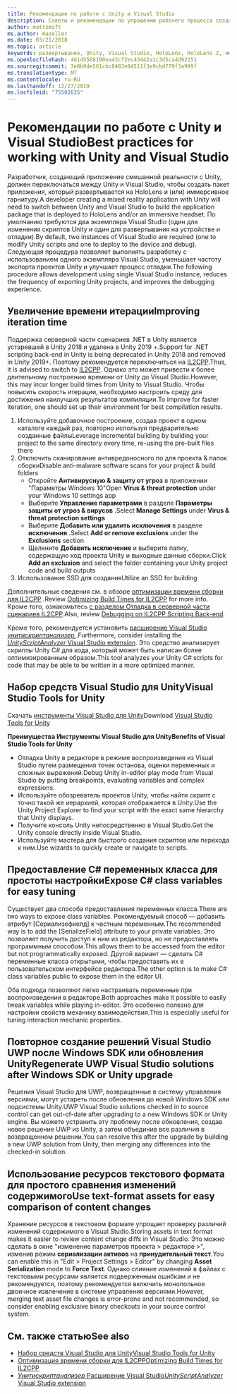 ```yaml
---
title: Рекомендации по работе с Unity и Visual Studio
description: Советы и рекомендации по упрощению рабочего процесса создания приложения смешанной реальности с помощью Unity и Visual Studio.
author: mattzmsft
ms.author: mazeller
ms.date: 03/21/2018
ms.topic: article
keywords: развертывание, Unity, Visual Studio, HoloLens, HoloLens 2, иммерсивное головной телефон
ms.openlocfilehash: 4d145568190ea43cf2ec43442a1c3d5ca4d92251
ms.sourcegitcommit: 7e8b9de561cbc8483e84511f3e9cbd779f3a999f
ms.translationtype: MT
ms.contentlocale: ru-RU
ms.lasthandoff: 12/27/2019
ms.locfileid: "75502635"
---
```

# <a name="best-practices-for-working-with-unity-and-visual-studio"></a><span data-ttu-id="5070b-104">Рекомендации по работе с Unity и Visual Studio</span><span class="sxs-lookup"><span data-stu-id="5070b-104">Best practices for working with Unity and Visual Studio</span></span>

<span data-ttu-id="5070b-105">Разработчик, создающий приложение смешанной реальности с Unity, должен переключаться между Unity и Visual Studio, чтобы создать пакет приложения, который развертывается на HoloLens и (или) иммерсивное гарнитуру.</span><span class="sxs-lookup"><span data-stu-id="5070b-105">A developer creating a mixed reality application with Unity will need to switch between Unity and Visual Studio to build the application package that is deployed to HoloLens and/or an immersive headset.</span></span> <span data-ttu-id="5070b-106">По умолчанию требуются два экземпляра Visual Studio (один для изменения скриптов Unity и один для развертывания на устройстве и отладки).</span><span class="sxs-lookup"><span data-stu-id="5070b-106">By default, two instances of Visual Studio are required (one to modify Unity scripts and one to deploy to the device and debug).</span></span> <span data-ttu-id="5070b-107">Следующая процедура позволяет выполнять разработку с использованием одного экземпляра Visual Studio, уменьшает частоту экспорта проектов Unity и улучшает процесс отладки.</span><span class="sxs-lookup"><span data-stu-id="5070b-107">The following procedure allows development using single Visual Studio instance, reduces the frequency of exporting Unity projects, and improves the debugging experience.</span></span>

## <a name="improving-iteration-time"></a><span data-ttu-id="5070b-108">Увеличение времени итерации</span><span class="sxs-lookup"><span data-stu-id="5070b-108">Improving iteration time</span></span>

<span data-ttu-id="5070b-109">Поддержка серверной части сценариев .NET в Unity является устаревшей в Unity 2018 и удалена в Unity 2019 +.</span><span class="sxs-lookup"><span data-stu-id="5070b-109">Support for .NET scripting back-end in Unity is being deprecated in Unity 2018 and removed in Unity 2019+.</span></span> <span data-ttu-id="5070b-110">Поэтому рекомендуется переключиться на [IL2CPP](https://docs.unity3d.com/Manual/IL2CPP.html).</span><span class="sxs-lookup"><span data-stu-id="5070b-110">Thus, it is advised to switch to [IL2CPP](https://docs.unity3d.com/Manual/IL2CPP.html).</span></span> <span data-ttu-id="5070b-111">Однако это может привести к более длительному построению времени от Unity до Visual Studio.</span><span class="sxs-lookup"><span data-stu-id="5070b-111">However, this may incur longer build times from Unity to Visual Studio.</span></span> <span data-ttu-id="5070b-112">Чтобы повысить скорость итерации, необходимо настроить среду для достижения наилучших результатов компиляции.</span><span class="sxs-lookup"><span data-stu-id="5070b-112">To improve for faster iteration, one should set up their environment for best compilation results.</span></span>

1) <span data-ttu-id="5070b-113">Используйте добавочное построение, создав проект в одном каталоге каждый раз, повторно используя предварительно созданные файлы</span><span class="sxs-lookup"><span data-stu-id="5070b-113">Leverage incremental building by building your project to the same directory every time, re-using the pre-built files there</span></span>
2) <span data-ttu-id="5070b-114">Отключить сканирование антивредоносного по для проекта & папок сборки</span><span class="sxs-lookup"><span data-stu-id="5070b-114">Disable anti-malware software scans for your project & build folders</span></span>
   - <span data-ttu-id="5070b-115">Откройте **Антивирусную & защиту от угроз** в приложении "Параметры Windows 10"</span><span class="sxs-lookup"><span data-stu-id="5070b-115">Open **Virus & threat protection** under your Windows 10 settings app</span></span>
   - <span data-ttu-id="5070b-116">Выберите **Управление параметрами** в разделе **Параметры защиты от угроз & вирусов** .</span><span class="sxs-lookup"><span data-stu-id="5070b-116">Select **Manage Settings** under **Virus & threat protection settings**</span></span>
   - <span data-ttu-id="5070b-117">Выберите **Добавить или удалить исключения** в разделе **исключения** .</span><span class="sxs-lookup"><span data-stu-id="5070b-117">Select **Add or remove exclusions** under the **Exclusions** section</span></span>
   - <span data-ttu-id="5070b-118">Щелкните **Добавить исключение** и выберите папку, содержащую код проекта Unity и выходные данные сборки.</span><span class="sxs-lookup"><span data-stu-id="5070b-118">Click **Add an exclusion** and select the folder containing your Unity project code and build outputs</span></span>
3) <span data-ttu-id="5070b-119">Использование SSD для создания</span><span class="sxs-lookup"><span data-stu-id="5070b-119">Utilize an SSD for building</span></span>

<span data-ttu-id="5070b-120">Дополнительные сведения см. в обзоре [оптимизации времени сборки для IL2CPP](https://docs.unity3d.com/Manual/IL2CPP-OptimizingBuildTimes.html) .</span><span class="sxs-lookup"><span data-stu-id="5070b-120">Review [Optimizing Build Times for IL2CPP](https://docs.unity3d.com/Manual/IL2CPP-OptimizingBuildTimes.html) for more info.</span></span> <span data-ttu-id="5070b-121">Кроме того, ознакомьтесь [с разделом Отладка в серверной части сценариев IL2CPP](https://docs.unity3d.com/Manual/windowsstore-debugging-il2cpp.html).</span><span class="sxs-lookup"><span data-stu-id="5070b-121">Also, review [Debugging on IL2CPP Scripting Back-end](https://docs.unity3d.com/Manual/windowsstore-debugging-il2cpp.html).</span></span>

<span data-ttu-id="5070b-122">Кроме того, рекомендуется установить [расширение Visual Studio *унитискриптанализер* ](https://github.com/Microsoft/MixedRealityCompanionKit/tree/master/UnityScriptAnalyzer).</span><span class="sxs-lookup"><span data-stu-id="5070b-122">Furthermore, consider installing the [*UnityScriptAnalyzer* Visual Studio extension](https://github.com/Microsoft/MixedRealityCompanionKit/tree/master/UnityScriptAnalyzer).</span></span> <span data-ttu-id="5070b-123">Это средство анализирует скрипты Unity C# для кода, который может быть написан более оптимизированным образом.</span><span class="sxs-lookup"><span data-stu-id="5070b-123">This tool analyzes your Unity C# scripts for code that may be able to be written in a more optimized manner.</span></span>

## <a name="visual-studio-tools-for-unity"></a><span data-ttu-id="5070b-124">Набор средств Visual Studio для Unity</span><span class="sxs-lookup"><span data-stu-id="5070b-124">Visual Studio Tools for Unity</span></span>

<span data-ttu-id="5070b-125">Скачать [инструменты Visual Studio для Unity](https://docs.microsoft.com/visualstudio/cross-platform/getting-started-with-visual-studio-tools-for-unity?view=vs-2019)</span><span class="sxs-lookup"><span data-stu-id="5070b-125">Download [Visual Studio Tools for Unity](https://docs.microsoft.com/visualstudio/cross-platform/getting-started-with-visual-studio-tools-for-unity?view=vs-2019)</span></span>

<span data-ttu-id="5070b-126">**Преимущества Инструменты Visual Studio для Unity**</span><span class="sxs-lookup"><span data-stu-id="5070b-126">**Benefits of Visual Studio Tools for Unity**</span></span>
* <span data-ttu-id="5070b-127">Отладка Unity в редакторе в режиме воспроизведения из Visual Studio путем размещения точек останова, оценки переменных и сложных выражений.</span><span class="sxs-lookup"><span data-stu-id="5070b-127">Debug Unity in-editor play mode from Visual Studio by putting breakpoints, evaluating variables and complex expressions.</span></span>
* <span data-ttu-id="5070b-128">Используйте обозреватель проектов Unity, чтобы найти скрипт с точно такой же иерархией, которая отображается в Unity.</span><span class="sxs-lookup"><span data-stu-id="5070b-128">Use the Unity Project Explorer to find your script with the exact same hierarchy that Unity displays.</span></span>
* <span data-ttu-id="5070b-129">Получите консоль Unity непосредственно в Visual Studio.</span><span class="sxs-lookup"><span data-stu-id="5070b-129">Get the Unity console directly inside Visual Studio.</span></span>
* <span data-ttu-id="5070b-130">Используйте мастера для быстрого создания скриптов или перехода к ним.</span><span class="sxs-lookup"><span data-stu-id="5070b-130">Use wizards to quickly create or navigate to scripts.</span></span>

## <a name="expose-c-class-variables-for-easy-tuning"></a><span data-ttu-id="5070b-131">Предоставление C# переменных класса для простоты настройки</span><span class="sxs-lookup"><span data-stu-id="5070b-131">Expose C# class variables for easy tuning</span></span>

<span data-ttu-id="5070b-132">Существует два способа предоставления переменных класса.</span><span class="sxs-lookup"><span data-stu-id="5070b-132">There are two ways to expose class variables.</span></span> <span data-ttu-id="5070b-133">Рекомендуемый способ — добавить атрибут [Сериализефиелд] к частным переменным.</span><span class="sxs-lookup"><span data-stu-id="5070b-133">The recommended way is to add the [SerializeField] attribute to your private variables.</span></span> <span data-ttu-id="5070b-134">Это позволяет получить доступ к ним из редактора, но не предоставлять программным способом.</span><span class="sxs-lookup"><span data-stu-id="5070b-134">This allows them to be accessed from the editor but not programmatically exposed.</span></span>  <span data-ttu-id="5070b-135">Другой вариант — сделать C# переменные класса открытыми, чтобы предоставить их в пользовательском интерфейсе редактора.</span><span class="sxs-lookup"><span data-stu-id="5070b-135">The other option is to make C# class variables public to expose them in the editor UI.</span></span> 

<span data-ttu-id="5070b-136">Оба подхода позволяют легко настраивать переменные при воспроизведении в редакторе.</span><span class="sxs-lookup"><span data-stu-id="5070b-136">Both approaches make it possible to easily tweak variables while playing in-editor.</span></span> <span data-ttu-id="5070b-137">Это особенно полезно для настройки свойств механику взаимодействия.</span><span class="sxs-lookup"><span data-stu-id="5070b-137">This is especially useful for tuning interaction mechanic properties.</span></span>

## <a name="regenerate-uwp-visual-studio-solutions-after-windows-sdk-or-unity-upgrade"></a><span data-ttu-id="5070b-138">Повторное создание решений Visual Studio UWP после Windows SDK или обновления Unity</span><span class="sxs-lookup"><span data-stu-id="5070b-138">Regenerate UWP Visual Studio solutions after Windows SDK or Unity upgrade</span></span>

<span data-ttu-id="5070b-139">Решения Visual Studio для UWP, возвращенные в систему управления версиями, могут устареть после обновления до новой Windows SDK или подсистемы Unity.</span><span class="sxs-lookup"><span data-stu-id="5070b-139">UWP Visual Studio solutions checked in to source control can get out-of-date after upgrading to a new Windows SDK or Unity engine.</span></span> <span data-ttu-id="5070b-140">Вы можете устранить эту проблему после обновления, создав новое решение UWP из Unity, а затем объединив все различия в возвращенном решении.</span><span class="sxs-lookup"><span data-stu-id="5070b-140">You can resolve this after the upgrade by building a new UWP solution from Unity, then merging any differences into the checked-in solution.</span></span>

## <a name="use-text-format-assets-for-easy-comparison-of-content-changes"></a><span data-ttu-id="5070b-141">Использование ресурсов текстового формата для простого сравнения изменений содержимого</span><span class="sxs-lookup"><span data-stu-id="5070b-141">Use text-format assets for easy comparison of content changes</span></span>

<span data-ttu-id="5070b-142">Хранение ресурсов в текстовом формате упрощает проверку различий изменений содержимого в Visual Studio.</span><span class="sxs-lookup"><span data-stu-id="5070b-142">Storing assets in text format makes it easier to review content change diffs in Visual Studio.</span></span> <span data-ttu-id="5070b-143">Это можно сделать в окне "изменение параметров проекта > редакторе >", изменив режим **сериализации активов** на **принудительный текст**.</span><span class="sxs-lookup"><span data-stu-id="5070b-143">You can enable this in "Edit > Project Settings > Editor" by changing **Asset Serialization** mode to **Force Text**.</span></span> <span data-ttu-id="5070b-144">Однако слияние изменений в файлах с текстовыми ресурсами является подверженным ошибкам и не рекомендуется, поэтому рекомендуется включить монопольное двоичное извлечение в системе управления версиями.</span><span class="sxs-lookup"><span data-stu-id="5070b-144">However, merging text asset file changes is error-prone and not recommended, so consider enabling exclusive binary checkouts in your source control system.</span></span>

## <a name="see-also"></a><span data-ttu-id="5070b-145">См. также статью</span><span class="sxs-lookup"><span data-stu-id="5070b-145">See also</span></span>
- [<span data-ttu-id="5070b-146">Набор средств Visual Studio для Unity</span><span class="sxs-lookup"><span data-stu-id="5070b-146">Visual Studio Tools for Unity</span></span>](https://visualstudiogallery.msdn.microsoft.com/8d26236e-4a64-4d64-8486-7df95156aba9)
- [<span data-ttu-id="5070b-147">Оптимизация времени сборки для IL2CPP</span><span class="sxs-lookup"><span data-stu-id="5070b-147">Optimizing Build Times for IL2CPP</span></span>](https://docs.unity3d.com/Manual/IL2CPP-OptimizingBuildTimes.html)
- [<span data-ttu-id="5070b-148">*Унитискриптанализер* Расширение Visual Studio</span><span class="sxs-lookup"><span data-stu-id="5070b-148">*UnityScriptAnalyzer* Visual Studio extension</span></span>](https://github.com/Microsoft/MixedRealityCompanionKit/tree/master/UnityScriptAnalyzer)
